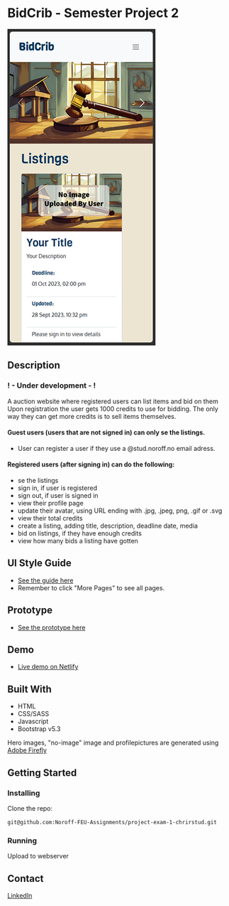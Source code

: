 # BidCrib - Semester Project 2

![image](/img/various/homepage-screenshot.png)


## Description

### ! - Under development - !

A auction website where registered users can list items and bid on them
Upon registration the user gets 1000 credits to use for bidding. The only way they can get more credits is to sell items themselves.

#### Guest users (users that are not signed in) can only se the listings.
- User can register a user if they use a @stud.noroff.no email adress.

#### Registered users (after signing in) can do the following:
- se the listings
- sign in, if user is registered
- sign out, if user is signed in
- view their profile page
- update their avatar, using URL ending with .jpg, .jpeg, png, .gif or .svg
- view their total credits
- create a listing, adding title, description, deadline date, media
- bid on listings, if they have enough credits
- view how many bids a listing have gotten

## UI Style Guide
- [See the guide here](https://github.com/christerolsen/bidcrib/blob/main/various-attachements/bidcrib-ui_style_guide.pdf)
- Remember to click "More Pages" to see all pages.

## Prototype
- [See the prototype here](https://xd.adobe.com/view/0b67b86d-b2fc-4e2b-a029-c7b5cfb73eb3-5e34/?fullscreen)

## Demo
- [Live demo on Netlify](https://silly-meringue-575725.netlify.app)

## Built With

- HTML
- CSS/SASS
- Javascript
- Bootstrap v5.3

Hero images, "no-image" image and profilepictures are generated using [Adobe Firefly](https://firefly.adobe.com/)


## Getting Started

### Installing

Clone the repo:

```bash
git@github.com:Noroff-FEU-Assignments/project-exam-1-chrirstud.git
```

### Running

Upload to webserver

## Contact

[LinkedIn](https://www.linkedin.com/in/christer-olsen-b557ab1b4/)

